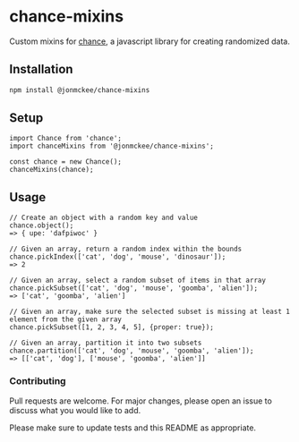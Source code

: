 # chance-mixins

Custom mixins for [chance](https://chancejs.com/), a javascript library for creating randomized data.

## Installation

```bash
npm install @jonmckee/chance-mixins
```

## Setup

```es6
import Chance from 'chance';
import chanceMixins from '@jonmckee/chance-mixins';

const chance = new Chance();
chanceMixins(chance);
```

## Usage

```es6
// Create an object with a random key and value
chance.object();
=> { upe: 'dafpiwoc' }

// Given an array, return a random index within the bounds
chance.pickIndex(['cat', 'dog', 'mouse', 'dinosaur']);
=> 2

// Given an array, select a random subset of items in that array
chance.pickSubset(['cat', 'dog', 'mouse', 'goomba', 'alien']);
=> ['cat', 'goomba', 'alien']

// Given an array, make sure the selected subset is missing at least 1 element from the given array
chance.pickSubset([1, 2, 3, 4, 5], {proper: true});

// Given an array, partition it into two subsets
chance.partition(['cat', 'dog', 'mouse', 'goomba', 'alien']);
=> [['cat', 'dog'], ['mouse', 'goomba', 'alien']]
```

### Contributing
Pull requests are welcome. For major changes, please open an issue to discuss what you would like to add.

Please make sure to update tests and this README as appropriate.
